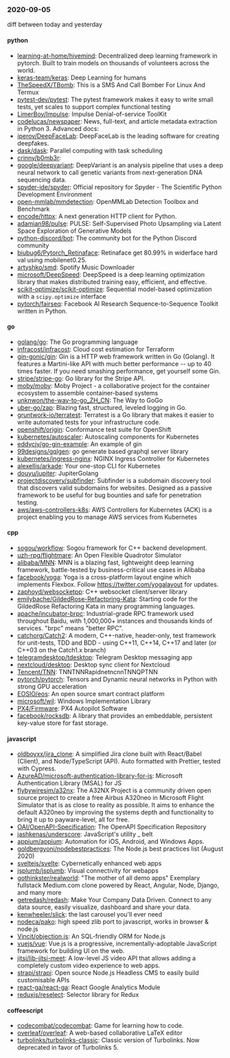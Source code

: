 ### 2020-09-05
diff between today and yesterday

#### python
* [learning-at-home/hivemind](https://github.com/learning-at-home/hivemind): Decentralized deep learning framework in pytorch. Built to train models on thousands of volunteers across the world.
* [keras-team/keras](https://github.com/keras-team/keras): Deep Learning for humans
* [TheSpeedX/TBomb](https://github.com/TheSpeedX/TBomb): This is a SMS And Call Bomber For Linux And Termux
* [pytest-dev/pytest](https://github.com/pytest-dev/pytest): The pytest framework makes it easy to write small tests, yet scales to support complex functional testing
* [LimerBoy/Impulse](https://github.com/LimerBoy/Impulse):  Impulse Denial-of-service ToolKit
* [codelucas/newspaper](https://github.com/codelucas/newspaper): News, full-text, and article metadata extraction in Python 3. Advanced docs:
* [iperov/DeepFaceLab](https://github.com/iperov/DeepFaceLab): DeepFaceLab is the leading software for creating deepfakes.
* [dask/dask](https://github.com/dask/dask): Parallel computing with task scheduling
* [crinny/b0mb3r](https://github.com/crinny/b0mb3r):    
* [google/deepvariant](https://github.com/google/deepvariant): DeepVariant is an analysis pipeline that uses a deep neural network to call genetic variants from next-generation DNA sequencing data.
* [spyder-ide/spyder](https://github.com/spyder-ide/spyder): Official repository for Spyder - The Scientific Python Development Environment
* [open-mmlab/mmdetection](https://github.com/open-mmlab/mmdetection): OpenMMLab Detection Toolbox and Benchmark
* [encode/httpx](https://github.com/encode/httpx): A next generation HTTP client for Python. 
* [adamian98/pulse](https://github.com/adamian98/pulse): PULSE: Self-Supervised Photo Upsampling via Latent Space Exploration of Generative Models
* [python-discord/bot](https://github.com/python-discord/bot): The community bot for the Python Discord community
* [biubug6/Pytorch_Retinaface](https://github.com/biubug6/Pytorch_Retinaface): Retinaface get 80.99% in widerface hard val using mobilenet0.25.
* [artyshko/smd](https://github.com/artyshko/smd): Spotify Music Downloader
* [microsoft/DeepSpeed](https://github.com/microsoft/DeepSpeed): DeepSpeed is a deep learning optimization library that makes distributed training easy, efficient, and effective.
* [scikit-optimize/scikit-optimize](https://github.com/scikit-optimize/scikit-optimize): Sequential model-based optimization with a `scipy.optimize` interface
* [pytorch/fairseq](https://github.com/pytorch/fairseq): Facebook AI Research Sequence-to-Sequence Toolkit written in Python.

#### go
* [golang/go](https://github.com/golang/go): The Go programming language
* [infracost/infracost](https://github.com/infracost/infracost): Cloud cost estimation for Terraform
* [gin-gonic/gin](https://github.com/gin-gonic/gin): Gin is a HTTP web framework written in Go (Golang). It features a Martini-like API with much better performance -- up to 40 times faster. If you need smashing performance, get yourself some Gin.
* [stripe/stripe-go](https://github.com/stripe/stripe-go): Go library for the Stripe API.
* [moby/moby](https://github.com/moby/moby): Moby Project - a collaborative project for the container ecosystem to assemble container-based systems
* [unknwon/the-way-to-go_ZH_CN](https://github.com/unknwon/the-way-to-go_ZH_CN): The Way to GoGo 
* [uber-go/zap](https://github.com/uber-go/zap): Blazing fast, structured, leveled logging in Go.
* [gruntwork-io/terratest](https://github.com/gruntwork-io/terratest): Terratest is a Go library that makes it easier to write automated tests for your infrastructure code.
* [openshift/origin](https://github.com/openshift/origin): Conformance test suite for OpenShift
* [kubernetes/autoscaler](https://github.com/kubernetes/autoscaler): Autoscaling components for Kubernetes
* [eddycjy/go-gin-example](https://github.com/eddycjy/go-gin-example): An example of gin
* [99designs/gqlgen](https://github.com/99designs/gqlgen): go generate based graphql server library
* [kubernetes/ingress-nginx](https://github.com/kubernetes/ingress-nginx): NGINX Ingress Controller for Kubernetes
* [alexellis/arkade](https://github.com/alexellis/arkade): Your one-stop CLI for Kubernetes
* [douyu/jupiter](https://github.com/douyu/jupiter): JupiterGolang
* [projectdiscovery/subfinder](https://github.com/projectdiscovery/subfinder): Subfinder is a subdomain discovery tool that discovers valid subdomains for websites. Designed as a passive framework to be useful for bug bounties and safe for penetration testing.
* [aws/aws-controllers-k8s](https://github.com/aws/aws-controllers-k8s): AWS Controllers for Kubernetes (ACK) is a project enabling you to manage AWS services from Kubernetes

#### cpp
* [sogou/workflow](https://github.com/sogou/workflow): Sogou framework for C++ backend development.
* [uzh-rpg/flightmare](https://github.com/uzh-rpg/flightmare): An Open Flexible Quadrotor Simulator
* [alibaba/MNN](https://github.com/alibaba/MNN): MNN is a blazing fast, lightweight deep learning framework, battle-tested by business-critical use cases in Alibaba
* [facebook/yoga](https://github.com/facebook/yoga): Yoga is a cross-platform layout engine which implements Flexbox. Follow https://twitter.com/yogalayout for updates.
* [zaphoyd/websocketpp](https://github.com/zaphoyd/websocketpp): C++ websocket client/server library
* [emilybache/GildedRose-Refactoring-Kata](https://github.com/emilybache/GildedRose-Refactoring-Kata): Starting code for the GildedRose Refactoring Kata in many programming languages.
* [apache/incubator-brpc](https://github.com/apache/incubator-brpc): Industrial-grade RPC framework used throughout Baidu, with 1,000,000+ instances and thousands kinds of services. "brpc" means "better RPC".
* [catchorg/Catch2](https://github.com/catchorg/Catch2): A modern, C++-native, header-only, test framework for unit-tests, TDD and BDD - using C++11, C++14, C++17 and later (or C++03 on the Catch1.x branch)
* [telegramdesktop/tdesktop](https://github.com/telegramdesktop/tdesktop): Telegram Desktop messaging app
* [nextcloud/desktop](https://github.com/nextcloud/desktop):  Desktop sync client for Nextcloud
* [Tencent/TNN](https://github.com/Tencent/TNN): TNNTNNRapidnetncnnTNNQPTNN
* [pytorch/pytorch](https://github.com/pytorch/pytorch): Tensors and Dynamic neural networks in Python with strong GPU acceleration
* [EOSIO/eos](https://github.com/EOSIO/eos): An open source smart contract platform
* [microsoft/wil](https://github.com/microsoft/wil): Windows Implementation Library
* [PX4/Firmware](https://github.com/PX4/Firmware): PX4 Autopilot Software
* [facebook/rocksdb](https://github.com/facebook/rocksdb): A library that provides an embeddable, persistent key-value store for fast storage.

#### javascript
* [oldboyxx/jira_clone](https://github.com/oldboyxx/jira_clone): A simplified Jira clone built with React/Babel (Client), and Node/TypeScript (API). Auto formatted with Prettier, tested with Cypress.
* [AzureAD/microsoft-authentication-library-for-js](https://github.com/AzureAD/microsoft-authentication-library-for-js): Microsoft Authentication Library (MSAL) for JS
* [flybywiresim/a32nx](https://github.com/flybywiresim/a32nx): The A32NX Project is a community driven open source project to create a free Airbus A320neo in Microsoft Flight Simulator that is as close to reality as possible. It aims to enhance the default A320neo by improving the systems depth and functionality to bring it up to payware-level, all for free.
* [OAI/OpenAPI-Specification](https://github.com/OAI/OpenAPI-Specification): The OpenAPI Specification Repository
* [jashkenas/underscore](https://github.com/jashkenas/underscore): JavaScript's utility _ belt
* [appium/appium](https://github.com/appium/appium):  Automation for iOS, Android, and Windows Apps.
* [goldbergyoni/nodebestpractices](https://github.com/goldbergyoni/nodebestpractices):  The Node.js best practices list (August 2020)
* [sveltejs/svelte](https://github.com/sveltejs/svelte): Cybernetically enhanced web apps
* [jsplumb/jsplumb](https://github.com/jsplumb/jsplumb): Visual connectivity for webapps
* [gothinkster/realworld](https://github.com/gothinkster/realworld): "The mother of all demo apps"  Exemplary fullstack Medium.com clone powered by React, Angular, Node, Django, and many more 
* [getredash/redash](https://github.com/getredash/redash): Make Your Company Data Driven. Connect to any data source, easily visualize, dashboard and share your data.
* [kenwheeler/slick](https://github.com/kenwheeler/slick): the last carousel you'll ever need
* [nodeca/pako](https://github.com/nodeca/pako): high speed zlib port to javascript, works in browser & node.js
* [Vincit/objection.js](https://github.com/Vincit/objection.js): An SQL-friendly ORM for Node.js
* [vuejs/vue](https://github.com/vuejs/vue):  Vue.js is a progressive, incrementally-adoptable JavaScript framework for building UI on the web.
* [jitsi/lib-jitsi-meet](https://github.com/jitsi/lib-jitsi-meet): A low-level JS video API that allows adding a completely custom video experience to web apps.
* [strapi/strapi](https://github.com/strapi/strapi):  Open source Node.js Headless CMS to easily build customisable APIs
* [react-ga/react-ga](https://github.com/react-ga/react-ga): React Google Analytics Module
* [reduxjs/reselect](https://github.com/reduxjs/reselect): Selector library for Redux

#### coffeescript
* [codecombat/codecombat](https://github.com/codecombat/codecombat): Game for learning how to code.
* [overleaf/overleaf](https://github.com/overleaf/overleaf): A web-based collaborative LaTeX editor
* [turbolinks/turbolinks-classic](https://github.com/turbolinks/turbolinks-classic): Classic version of Turbolinks. Now deprecated in favor of Turbolinks 5.
